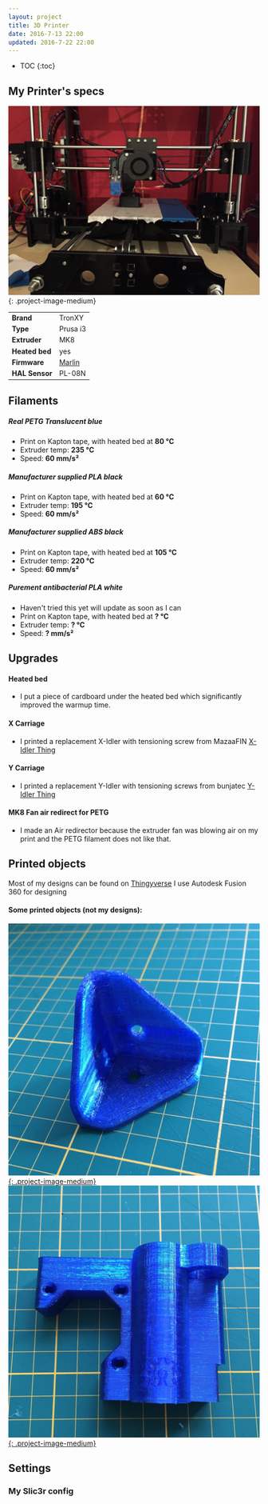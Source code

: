 ```yaml
---
layout: project
title: 3D Printer
date: 2016-7-13 22:00
updated: 2016-7-22 22:00
---
```


* TOC
{:toc}

## My Printer's specs

![My Printer](current_printer_setup.jpg){: .project-image-medium}

|||
|------------------|-----------|
| **Brand**        | TronXY    |
| **Type**         | Prusa i3  |
| **Extruder**     | MK8       |
| **Heated bed**   | yes       |
| **Firmware**     | [Marlin](https://github.com/erikkallen/Marlin_tronxy)    |
| **HAL Sensor**   | PL-08N    |


## Filaments

##### Real PETG Translucent blue

* Print on Kapton tape, with heated bed at **80 &deg;C**
* Extruder temp: **235 &deg;C**
* Speed: **60 mm/s&sup2;**

##### Manufacturer supplied PLA black

* Print on Kapton tape, with heated bed at **60 &deg;C**
* Extruder temp: **195 &deg;C**
* Speed: **60 mm/s&sup2;**

##### Manufacturer supplied ABS black

* Print on Kapton tape, with heated bed at **105 &deg;C**
* Extruder temp: **220 &deg;C**
* Speed: **60 mm/s&sup2;**

##### Purement antibacterial PLA white

* Haven't tried this yet will update as soon as I can
* Print on Kapton tape, with heated bed at **? &deg;C**
* Extruder temp: **? &deg;C**
* Speed: **? mm/s&sup2;**

## Upgrades

#### Heated bed

* I put a piece of cardboard under the heated bed which significantly improved the warmup time.

#### X Carriage

* I printed a replacement X-Idler with tensioning screw from MazaaFIN [X-Idler Thing](http://www.thingiverse.com/thing:1103976)

#### Y Carriage

* I printed a replacement Y-Idler with tensioning screws from bunjatec [Y-Idler Thing](http://www.thingiverse.com/thing:1298757)

#### MK8 Fan air redirect for PETG

* I made an Air redirector because the extruder fan was blowing air on my print and the PETG filament does not like that.


## Printed objects

Most of my designs can be found on [Thingyverse](http://www.thingiverse.com/erikkallen/designs)
I use Autodesk Fusion 360 for designing

#### Some printed objects (not my designs):

[![Corner piece](corner_piece.jpg){: .project-image-medium}](http://www.thingiverse.com/thing:38277)
[![X-Motor bracket](prusa_x_motor_bracket.jpg){: .project-image-medium}](http://www.thingiverse.com/thing:1103976)


## Settings

### My Slic3r config
<style type="text/css">
  .gist-file
  .gist-data {max-height: 500px;}
</style>
<script src="https://gist.github.com/erikkallen/1b010b535f7ad495977217d6f1963baa.js"></script>
